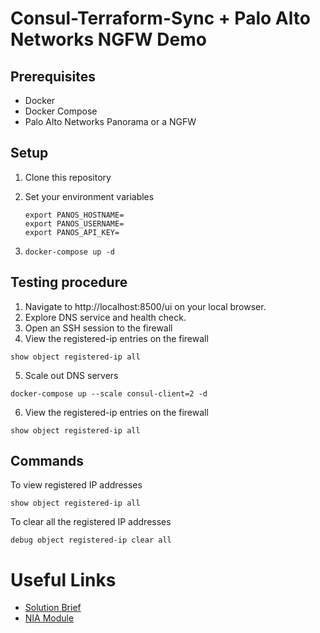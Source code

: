 # Consul-Terraform-Sync + Palo Alto Networks NGFW Demo

## Prerequisites 

- Docker
- Docker Compose
- Palo Alto Networks Panorama or a NGFW


## Setup
1. Clone this repository
2. Set your environment variables

    ```
    export PANOS_HOSTNAME=
    export PANOS_USERNAME=
    export PANOS_API_KEY=
    ```
3. `docker-compose up -d`

## Testing procedure
1. Navigate to http://localhost:8500/ui on your local browser.
2. Explore DNS service and health check.
3. Open an SSH session to the firewall
4. View the registered-ip entries on the firewall
```
show object registered-ip all
```
5. Scale out DNS servers
```
docker-compose up --scale consul-client=2 -d
```
6. View the registered-ip entries on the firewall
```
show object registered-ip all
```

## Commands

To view registered IP addresses  
```
show object registered-ip all
```

To clear all the registered IP addresses   
```
debug object registered-ip clear all
```

# Useful Links

- [Solution Brief](https://www.datocms-assets.com/2885/1621464663-consulpaloaltosolutionbriefdigital-3.pdf)  
- [NIA Module](https://registry.terraform.io/modules/PaloAltoNetworks/dag-nia/panos/latest)